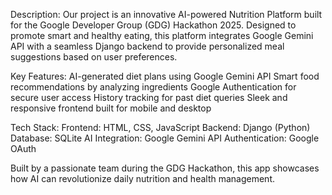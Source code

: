 Description:
Our project is an innovative AI-powered Nutrition Platform built for the Google Developer Group (GDG) Hackathon 2025. Designed to promote smart and healthy eating, this platform integrates Google Gemini API with a seamless Django backend to provide personalized meal suggestions based on user preferences.



Key Features:
AI-generated diet plans using Google Gemini API
Smart food recommendations by analyzing ingredients
Google Authentication for secure user access
History tracking for past diet queries
Sleek and responsive frontend built for mobile and desktop

Tech Stack:
Frontend: HTML, CSS, JavaScript 
Backend: Django (Python)
Database: SQLite
AI Integration: Google Gemini API
Authentication: Google OAuth

Built by a passionate team during the GDG Hackathon, this app showcases how AI can revolutionize daily nutrition and health management.
